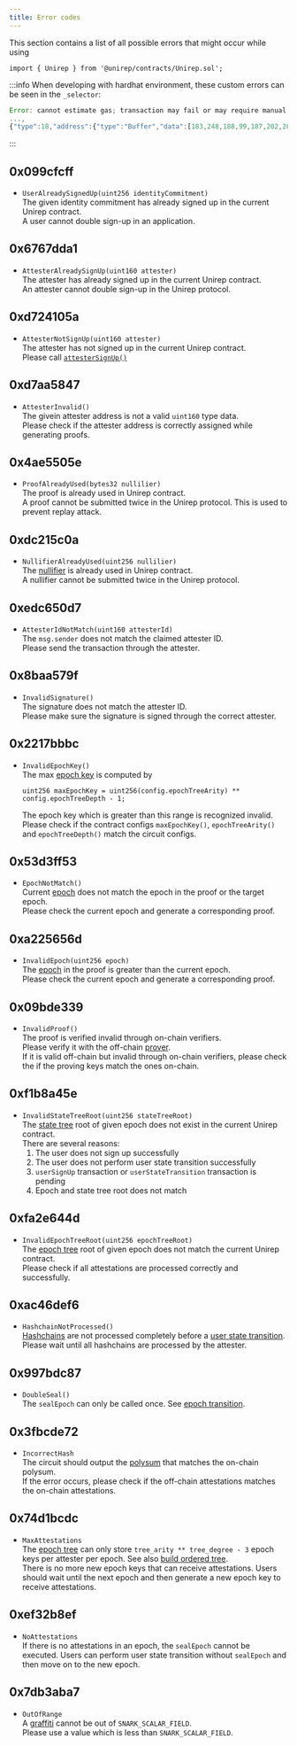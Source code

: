 ```yaml
---
title: Error codes
---
```


This section contains a list of all possible errors that might occur while using 
```sol
import { Unirep } from '@unirep/contracts/Unirep.sol';
```

:::info
When developing with hardhat environment, these custom errors can be seen in the `_selector`:
```js
Error: cannot estimate gas; transaction may fail or may require manual gas limit 
...,
{"type":18,"address":{"type":"Buffer","data":[183,248,188,99,187,202,209,129,85,32,19,8,200,243,84,11,7,248,79,94]},"message":{"value":{"type":"Buffer","data":[103,103,221,161,0,0,0,0,0,0,0,0,0,0,0,0,165,28,31,194,240,209,161,184,73,78,209,254,49,45,124,58,120,237,145,192]},"_selector":"6767dda1"},"isInvalidOpcodeError":false}],"data":"0x6767dda1000000000000000000000000a51c1fc2f0d1a1b8494ed1fe312d7c3a78ed91c0"}, code=UNPREDICTABLE_GAS_LIMIT, version=providers/5.7.2)
```
:::

## 0x099cfcff
- `UserAlreadySignedUp(uint256 identityCommitment)` <br/>
The given identity commitment has already signed up in the current Unirep contract. <br/>
A user cannot double sign-up in an application.

## 0x6767dda1
- `AttesterAlreadySignUp(uint160 attester)` <br/>
The attester has already signed up in the current Unirep contract. <br/>
An attester cannot double sign-up in the Unirep protocol.

## 0xd724105a
- `AttesterNotSignUp(uint160 attester)`<br/>
The attester has not signed up in the current Unirep contract. <br/> 
Please call [`attesterSignUp()`](unirep-sol#attestersignup)

## 0xd7aa5847
- `AttesterInvalid()`<br/>
The givein attester address is not a valid `uint160` type data. <br/>
Please check if the attester address is correctly assigned while generating proofs.

## 0x4ae5505e
- `ProofAlreadyUsed(bytes32 nullilier)`<br/>
The proof is already used in Unirep contract. <br/> 
A proof cannot be submitted twice in the Unirep protocol. This is used to prevent replay attack.

## 0xdc215c0a
- `NullifierAlreadyUsed(uint256 nullilier)`<br/>
The [nullifier](../protocol/nullifiers) is already used in Unirep contract. <br/>
A nullifier cannot be submitted twice in the Unirep protocol.

## 0xedc650d7
- `AttesterIdNotMatch(uint160 attesterId)`<br/>
The `msg.sender` does not match the claimed attester ID. <br/> 
Please send the transaction through the attester.

## 0x8baa579f
- `InvalidSignature()`<br/>
The signature does not match the attester ID. <br/>
Please make sure the signature is signed through the correct attester.

## 0x2217bbbc
- `InvalidEpochKey()`<br/>
    The max [epoch key](../protocol/epoch-key.md) is computed by
    ```sol
    uint256 maxEpochKey = uint256(config.epochTreeArity) ** config.epochTreeDepth - 1;
    ```
    The epoch key which is greater than this range is recognized invalid. <br/> Please check if the contract configs `maxEpochKey()`, `epochTreeArity()` and `epochTreeDepth()` match the circuit configs.

## 0x53d3ff53
- `EpochNotMatch()` <br/>
    Current [epoch](../protocol/epoch.md) does not match the epoch in the proof or the target epoch. <br/>
    Please check the current epoch and generate a corresponding proof.

## 0xa225656d
- `InvalidEpoch(uint256 epoch)`<br/>
    The [epoch](../protocol/epoch.md) in the proof is greater than the current epoch. <br/>
    Please check the current epoch and generate a corresponding proof.

## 0x09bde339
- `InvalidProof()`<br/>
    The proof is verified invalid through on-chain verifiers. <br/>
    Please verify it with the off-chain [prover](../circuits-api/prover.md). <br/> 
    If it is valid off-chain but invalid through on-chain verifiers, please check the if the proving keys match the ones on-chain.

## 0xf1b8a45e
- `InvalidStateTreeRoot(uint256 stateTreeRoot)`<br/>
    The [state tree](../protocol/trees.md#state-tree) root of given epoch does not exist in the current Unirep contract. <br/>
    There are several reasons:
    1. The user does not sign up successfully
    2. The user does not perform user state transition successfully
    3. `userSignUp` transaction or `userStateTransition` transaction is pending
    4. Epoch and state tree root does not match

## 0xfa2e644d
- `InvalidEpochTreeRoot(uint256 epochTreeRoot)`<br/>
    The [epoch tree](../protocol/trees.md#epoch-tree) root of given epoch does not match the current Unirep contract. <br/>
    Please check if all attestations are processed correctly and successfully.

## 0xac46def6
- `HashchainNotProcessed()`<br/>
    [Hashchains](../protocol/attestation.md#hashchain) are not processed completely before a [user state transition](../protocol/user-state-transition.md). <br/>
    Please wait until all hashchains are processed by the attester.

## 0x997bdc87
- `DoubleSeal()`<br/>
    The `sealEpoch` can only be called once. See [epoch transition](../protocol/epoch.md#epoch-transition).

## 0x3fbcde72
- `IncorrectHash`<br/>
    The circuit should output the [polysum](../protocol/polysum.md#polysum) that matches the on-chain polysum. <br/>
    If the error occurs, please check if the off-chain attestations matches the on-chain attestations.

## 0x74d1bcdc
- `MaxAttestations`<br/>
    The [epoch tree](../protocol/trees.md#epoch-tree) can only store `tree_arity ** tree_degree - 3` epoch keys per attester per epoch. See also [build ordered tree](../circuits-api/circuits.md#build-ordered-tree).<br/>
    There is no more new epoch keys that can receive attestations. Users should wait until the next epoch and then generate a new epoch key to receive attestations.

## 0xef32b8ef
- `NoAttestations`<br/>
    If there is no attestations in an epoch, the `sealEpoch` cannot be executed. Users can perform user state transition without `sealEpoch` and then move on to the new epoch.

## 0x7db3aba7
- `OutOfRange`<br/>
    A [graffiti](../protocol/reputation.md#reputation) cannot be out of `SNARK_SCALAR_FIELD`.<br/>
    Please use a value which is less than `SNARK_SCALAR_FIELD`.
